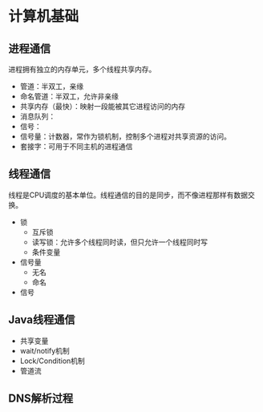 # 计算机基础

## 进程通信

进程拥有独立的内存单元，多个线程共享内存。

- 管道：半双工，亲缘
- 命名管道：半双工，允许非亲缘
- 共享内存（最快）：映射一段能被其它进程访问的内存
- 消息队列：
- 信号：
- 信号量：计数器，常作为锁机制，控制多个进程对共享资源的访问。
- 套接字：可用于不同主机的进程通信

## 线程通信

线程是CPU调度的基本单位。线程通信的目的是同步，而不像进程那样有数据交换。

- 锁
  - 互斥锁
  - 读写锁：允许多个线程同时读，但只允许一个线程同时写
  - 条件变量
- 信号量
  - 无名
  - 命名
- 信号

## Java线程通信

- 共享变量
- wait/notify机制
- Lock/Condition机制
- 管道流

## DNS解析过程



## 